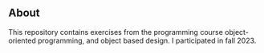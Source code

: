 About
-----

This repository contains exercises from the programming course
object-oriented programming, and object based design. I participated in
fall 2023.